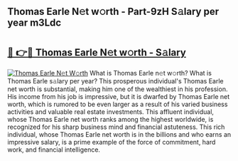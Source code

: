 ## Thomas Earle N𝚎t w𝚘rth - Part-9zH S𝚊lary per year m3Ldc

# <h2><a href="http://gc2jq7y.nevu.top/?p=Thomas+Earle">🔗 👉🔴 Thomas Earle N𝚎t w𝚘rth - S𝚊lary</a></h2>

[![Thomas Earle N𝚎t W𝚘rth](https://i.imgur.com/Oavwk0R.jpeg)](http://gc2jq7y.nevu.top/?p=Thomas+Earle)
What is Thomas Earle n𝚎t w𝚘rth? What is Thomas Earle s𝚊lary per year?
This prosperous individual's Thomas Earle net worth is substantial, making him one of the wealthiest in his profession. His income from his job is impressive, but it is dwarfed by Thomas Earle net worth, which is rumored to be even larger as a result of his varied business activities and valuable real estate investments. This affluent individual, whose Thomas Earle net worth ranks among the highest worldwide, is recognized for his sharp business mind and financial astuteness. This rich individual, whose Thomas Earle net worth is in the billions and who earns an impressive salary, is a prime example of the force of commitment, hard work, and financial intelligence.

